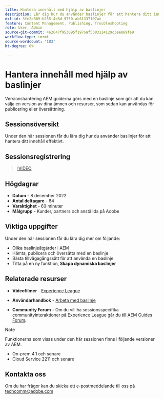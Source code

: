 ```yaml
---
title: Hantera innehåll med hjälp av baslinjer
description: Lär dig hur du använder baslinjer för att hantera ditt innehåll effektivt.
exl-id: 3fc2e889-b255-4e8d-9750-ab61337107ae
feature: Content Management, Publishing, Troubleshooting
role: User, Admin
source-git-commit: 462647f953895f1976af5383124129c3ee869fe9
workflow-type: tm+mt
source-wordcount: '183'
ht-degree: 0%

---
```


# Hantera innehåll med hjälp av baslinjer

Versionshantering AEM guiderna görs med en baslinje som gör att du kan välja en version av dina ämnen och resurser, som sedan kan användas för publicering eller översättning.

## Sessionsöversikt

Under den här sessionen får du lära dig hur du använder baslinjer för att hantera ditt innehåll effektivt.

## Sessionsregistrering

>[!VIDEO](https://video.tv.adobe.com/v/3414172/version-management-release-management-baseline?quality=12&learn=on)

## Högdagrar

- **Datum** - 8 december 2022
- **Antal deltagare** - 64
- **Varaktighet** - 60 minuter
- **Målgrupp** - Kunder, partners och anställda på Adobe

## Viktiga uppgifter

Under den här sessionen får du lära dig mer om följande:
- Olika baslinjeåtgärder i AEM
- Hämta, publicera och översätta med en baslinje
- Bästa tillvägagångssätt för att använda en baslinje
- Titta på en ny funktion, **Skapa dynamiska baslinjer**

## Relaterade resurser

- **Videofilmer** -  [Experience League](https://experienceleague.adobe.com/docs/experience-manager-guides-learn/videos/advanced-user-guide/overview.html?lang=en)

- **Användarhandbok** - [Arbeta med baslinje](https://help.adobe.com/en_US/xml-documentation-for-adobe-experience-manager/index.html#t=DXML-master-map%2Fgenerate-output-use-baseline-for-publishing.html)

- **Community Forum** - Om du vill ha sessionsspecifika communityinteraktioner på Experience League går du till [AEM Guides Forum](https://experienceleaguecommunities.adobe.com/t5/experience-manager-guides/bd-p/xml-documentation-discussions).

>[!NOTE]
>
>Funktionerna som visas under den här sessionen finns i följande versioner av AEM.
> - On-prem 4.1 och senare
> - Cloud Service 2211 och senare

## Kontakta oss

Om du har frågor kan du skicka ett e-postmeddelande till oss på <techcomm@adobe.com>
